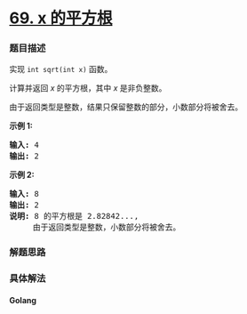 # [69. x 的平方根](https://leetcode-cn.com/problems/sqrtx)

### 题目描述
<!-- 这里写题目描述 -->
<p>实现&nbsp;<code>int sqrt(int x)</code>&nbsp;函数。</p>

<p>计算并返回&nbsp;<em>x</em>&nbsp;的平方根，其中&nbsp;<em>x </em>是非负整数。</p>

<p>由于返回类型是整数，结果只保留整数的部分，小数部分将被舍去。</p>

<p><strong>示例 1:</strong></p>

<pre><strong>输入:</strong> 4
<strong>输出:</strong> 2
</pre>

<p><strong>示例 2:</strong></p>

<pre><strong>输入:</strong> 8
<strong>输出:</strong> 2
<strong>说明:</strong> 8 的平方根是 2.82842..., 
&nbsp;    由于返回类型是整数，小数部分将被舍去。
</pre>



### 解题思路


### 具体解法

<!-- tabs:start -->

#### **Golang**
```go

```

<!-- tabs:end -->


